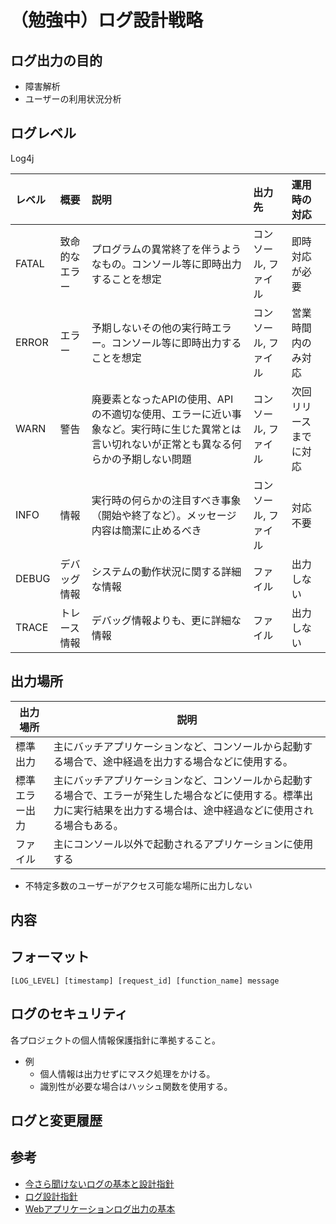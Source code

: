# （勉強中）ログ設計戦略

## ログ出力の目的
- 障害解析
- ユーザーの利用状況分析

## ログレベル

Log4j

| レベル | 概要           | 説明                                                                                                                                       | 出力先               | 運用時の対応           |
| :----- | :------------- | :----------------------------------------------------------------------------------------------------------------------------------------- | :------------------- | :--------------------- |
| FATAL  | 致命的なエラー | プログラムの異常終了を伴うようなもの。コンソール等に即時出力することを想定                                                                 | コンソール, ファイル | 即時対応が必要         |
| ERROR  | エラー         | 予期しないその他の実行時エラー。コンソール等に即時出力することを想定                                                                       | コンソール, ファイル | 営業時間内のみ対応     |
| WARN   | 警告           | 廃要素となったAPIの使用、APIの不適切な使用、エラーに近い事象など。実行時に生じた異常とは言い切れないが正常とも異なる何らかの予期しない問題 | コンソール, ファイル | 次回リリースまでに対応 |
| INFO   | 情報           | 実行時の何らかの注目すべき事象（開始や終了など）。メッセージ内容は簡潔に止めるべき                                                         | コンソール, ファイル | 対応不要               |
| DEBUG  | デバッグ情報   | システムの動作状況に関する詳細な情報                                                                                                       | ファイル             | 出力しない             |
| TRACE  | トレース情報   | デバッグ情報よりも、更に詳細な情報                                                                                                         | ファイル             | 出力しない             |

## 出力場所

| 出力場所       | 説明                                                                                                                                                                       |
| -------------- | -------------------------------------------------------------------------------------------------------------------------------------------------------------------------- |
| 標準出力       | 主にバッチアプリケーションなど、コンソールから起動する場合で、途中経過を出力する場合などに使用する。                                                                       |
| 標準エラー出力 | 主にバッチアプリケーションなど、コンソールから起動する場合で、エラーが発生した場合などに使用する。標準出力に実行結果を出力する場合は、途中経過などに使用される場合もある。 |
| ファイル       | 主にコンソール以外で起動されるアプリケーションに使用する                                                                                                                   |
- 不特定多数のユーザーがアクセス可能な場所に出力しない

## 内容


## フォーマット
```
[LOG_LEVEL] [timestamp] [request_id] [function_name] message
```



## 

## ログのセキュリティ
各プロジェクトの個人情報保護指針に準拠すること。

- 例
    - 個人情報は出力せずにマスク処理をかける。
    - 識別性が必要な場合はハッシュ関数を使用する。


## ログと変更履歴


## 参考
- [今さら聞けないログの基本と設計指針](https://qiita.com/tadashiro_ninomiya/items/19c774898c68add6185e)
- [ログ設計指針](https://qiita.com/nanasess/items/350e59b29cceb2f122b3)
- [Webアプリケーションログ出力の基本](https://zenn.dev/sungvalley/articles/a73e53a56beb09)